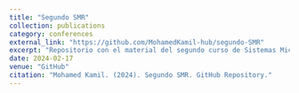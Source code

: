 ```yaml
---
title: "Segundo SMR"
collection: publications
category: conferences
external_link: "https://github.com/MohamedKamil-hub/segundo-SMR"
excerpt: "Repositorio con el material del segundo curso de Sistemas Microinformáticos y Redes."
date: 2024-02-17
venue: "GitHub"
citation: "Mohamed Kamil. (2024). Segundo SMR. GitHub Repository."
---
```

